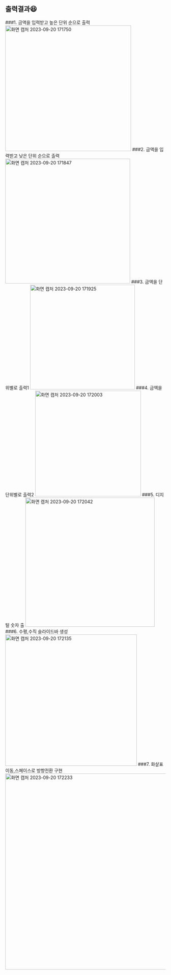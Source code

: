 ## 출력결과😆
###1. 금액을 입력받고 높은 단위 순으로 출력
<img width="395" alt="화면 캡처 2023-09-20 171750" src="https://github.com/BankBoy22/game/assets/48702307/4983f4a6-ef3d-4a9d-a857-dce40d6de1e9">
###2. 금액을 입력받고 낮은 단위 순으로 출력
<img width="392" alt="화면 캡처 2023-09-20 171847" src="https://github.com/BankBoy22/game/assets/48702307/a1565d05-071e-492b-a25d-fc82b74b7a3e">
###3. 금액을 단위별로 출력1
<img width="329" alt="화면 캡처 2023-09-20 171925" src="https://github.com/BankBoy22/game/assets/48702307/b59a5c6a-8e4a-4cd1-9fb0-405a1154bed5">
###4. 금액을 단위별로 출력2
<img width="332" alt="화면 캡처 2023-09-20 172003" src="https://github.com/BankBoy22/game/assets/48702307/7095e15e-15ae-4944-a314-50da22c7c14d">
###5. 디지털 숫자 출
<img width="406" alt="화면 캡처 2023-09-20 172042" src="https://github.com/BankBoy22/game/assets/48702307/6af12b73-1994-4215-8074-3df168928642">
###6. 수평,수직 슬라이드바 생성
<img width="413" alt="화면 캡처 2023-09-20 172135" src="https://github.com/BankBoy22/game/assets/48702307/289664ef-d918-46cf-889d-3e791bad901b">
###7. 화살표 이동,스페이스로 방향전환 구현
<img width="616" alt="화면 캡처 2023-09-20 172233" src="https://github.com/BankBoy22/game/assets/48702307/1e8ef0a7-b3e3-4977-b6ab-264719414820">
